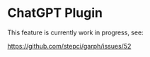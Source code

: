 # ChatGPT Plugin

This feature is currently work in progress, see:

https://github.com/stepci/garph/issues/52
